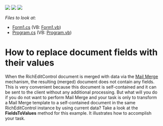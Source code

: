 <!-- default badges list -->
![](https://img.shields.io/endpoint?url=https://codecentral.devexpress.com/api/v1/VersionRange/128611006/11.1.7%2B)
[![](https://img.shields.io/badge/Open_in_DevExpress_Support_Center-FF7200?style=flat-square&logo=DevExpress&logoColor=white)](https://supportcenter.devexpress.com/ticket/details/E3482)
[![](https://img.shields.io/badge/📖_How_to_use_DevExpress_Examples-e9f6fc?style=flat-square)](https://docs.devexpress.com/GeneralInformation/403183)
<!-- default badges end -->
<!-- default file list -->
*Files to look at*:

* [Form1.cs](./CS/Form1.cs) (VB: [Form1.vb](./VB/Form1.vb))
* [Program.cs](./CS/Program.cs) (VB: [Program.vb](./VB/Program.vb))
<!-- default file list end -->
# How to replace document fields with their values


<p>When the RichEditControl document is merged with data via the <a href="http://documentation.devexpress.com/#WindowsForms/CustomDocument9330"><u>Mail Merge</u></a> mechanism, the resulting (merged) document does not contain any fields. This is very convenient because this document is self-contained and it can be sent to the client without any additional processing. But what will you do if you do not want to perform Mail Merge and your task is only to transform a Mail Merge template to a self-contained document in the same RichEditControl instance by using current data? Take a look at the <strong>FieldsToValues</strong> method for this example. It illustrates how to accomplish your task.</p>

<br/>



